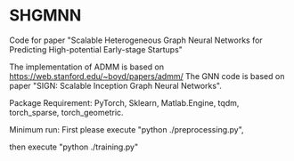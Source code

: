 # SHGMNN
Code for paper "Scalable Heterogeneous Graph Neural Networks for Predicting High-potential Early-stage Startups"

The implementation of ADMM is based on https://web.stanford.edu/~boyd/papers/admm/
The GNN code is based on paper "SIGN: Scalable Inception Graph Neural Networks".

Package Requirement: PyTorch, Sklearn, Matlab.Engine, tqdm, torch_sparse, torch_geometric.

Minimum run: 
First please execute "python ./preprocessing.py", 

then execute "python ./training.py"
